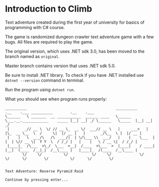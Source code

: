 # Introduction to Climb
Text adventure created during the first year of university for basics of programming with C# course.

The game is randomized dungeon crawler text adventure game with a few bugs. 
All files are required to play the game.

The original version, which uses .NET sdk 3.0, has been moved to the branch named as `original`.

Master branch contains version that uses .NET sdk 5.0.

Be sure to install .NET library. To check if you have .NET installed use `dotnet --version` command in terminal.

Run the program using `dotnet run`.

What you should see when program runs properly:
```
__________                                         __________                              .__    .___ __________        .__    .___
\______   \ _______  __ ___________  ______ ____   \______   \___.__.____________    _____ |__| __| _/ \______   \_____  |__| __| _/
 |       _// __ \  \/ // __ \_  __ \/  ___// __ \   |     ___<   |  |\_  __ \__  \  /     \|  |/ __ |   |       _/\__  \ |  |/ __ |
 |    |   \  ___/\   /\  ___/|  | \/\___ \\  ___/   |    |    \___  | |  | \// __ \|  Y Y  \  / /_/ |   |    |   \ / __ \|  / /_/ |
 |____|_  /\___  >\_/  \___  >__|  /____  >\___  >  |____|    / ____| |__|  (____  /__|_|  /__\____ |   |____|_  /(____  /__\____ |
        \/     \/          \/           \/     \/             \/                 \/      \/        \/          \/      \/        \/


Text Adventure: Reverse Pyramid Raid

Continue by pressing enter...
```